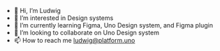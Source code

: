 - 👋 Hi, I’m Ludwig
- 👀 I’m interested in Design systems
- 🌱 I’m currently learning Figma, Uno Design system, and Figma plugin
- 💞️ I’m looking to collaborate on Uno Design system
- 📫 How to reach me ludwig@platform.uno

<!---
NVLudwig/NVLudwig is a ✨ special ✨ repository because its `README.md` (this file) appears on your GitHub profile.
You can click the Preview link to take a look at your changes.
--->
